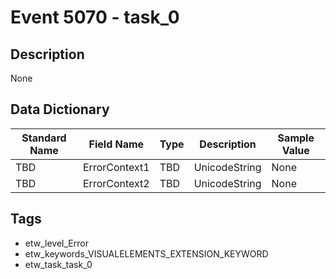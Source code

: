 # Event 5070 - task_0

## Description
None

## Data Dictionary
|Standard Name|Field Name|Type|Description|Sample Value|
|---|---|---|---|---|
|TBD|ErrorContext1|TBD|UnicodeString|None|None|
|TBD|ErrorContext2|TBD|UnicodeString|None|None|

## Tags
* etw_level_Error
* etw_keywords_VISUALELEMENTS_EXTENSION_KEYWORD
* etw_task_task_0